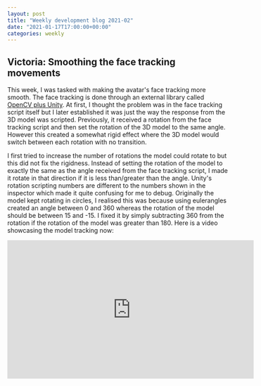 ```yaml
---
layout: post
title: "Weekly development blog 2021-02"
date: "2021-01-17T17:00:00+00:00"
categories: weekly
---
```


## Victoria: Smoothing the face tracking movements

This week, I was tasked with making the avatar's face tracking more smooth. The face tracking is done through an external library called [OpenCV plus Unity](https://assetstore.unity.com/packages/tools/integration/opencv-plus-unity-85928). At first, I thought the problem was in the face tracking script itself but I later established it was just the way the response from the 3D model was scripted. Previously, it received a rotation from the face tracking script and then set the rotation of the 3D model to the same angle. However this created a somewhat rigid effect where the 3D model would switch between each rotation with no transition.

I first tried to increase the number of rotations the model could rotate to but this did not fix the rigidness. Instead of setting the rotation of the model to exactly the same as the angle received from the face tracking script, I made it rotate in that direction if it is less than/greater than the angle. Unity's rotation scripting numbers are different to the numbers shown in the inspector which made it quite confusing for me to debug. Originally the model kept rotating in circles, I realised this was because using eulerangles created an angle between 0 and 360 whereas the rotation of the model should be between 15 and -15. I fixed it by simply subtracting 360 from the rotation if the rotation of the model was greater than 180. Here is a video showcasing the model tracking now:

<iframe width="560" height="315" src="https://www.youtube-nocookie.com/embed/wvcWTohqqtE" frameborder="0" allow="accelerometer; autoplay; clipboard-write; encrypted-media; gyroscope; picture-in-picture" allowfullscreen></iframe>
